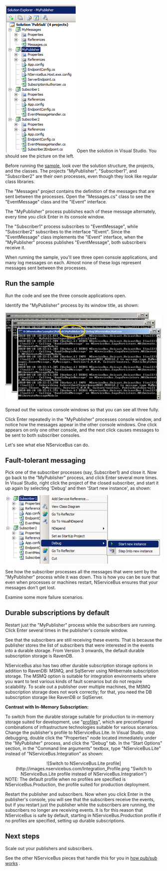 <!--
title: "Publish/Subscribe Sample"
tags: ""
summary: "<p> Open the solution in Visual Studio. You should see the picture on the left.</p>
<p>Before running the
<a href="https://github.com/NServiceBus/NServiceBus/tree/master/Samples/PubSub">sample</a>, look over the solution structure, the projects, and the classes. The projects &quot;MyPublisher&quot;, &quot;Subscriber1&quot;, and &quot;Subscriber2&quot; are their own processes, even though they look like regular class libraries.</p>
"
-->

![pubsub solution](pub_sub_solution.png) Open the solution in Visual Studio. You should see the picture on the left.

Before running the
[sample](https://github.com/NServiceBus/NServiceBus/tree/master/Samples/PubSub), look over the solution structure, the projects, and the classes. The projects "MyPublisher", "Subscriber1", and "Subscriber2" are their own processes, even though they look like regular class libraries.

The "Messages" project contains the definition of the messages that are sent between the processes. Open the "Messages.cs" class to see the
"EventMessage" class and the "IEvent" interface.

The "MyPublisher" process publishes each of these message alternately, every time you click Enter in its console window.

The "Subscriber1" process subscribes to "EventMessage", while
"Subscriber2" subscribes to the interface "IEvent". Since the
"EventMessage" class implements the "IEvent" interface, when the
"MyPublisher" process publishes "EventMessage", both subscribers receive it.

When running the sample, you'll see three open console applications, and many log messages on each. Almost none of these logs represent messages sent between the processes.

Run the sample
--------------

Run the code and see the three console applications open.

Identify the "MyPublisher" process by its window title, as shown:

![pubsub sample running](pubsub_nservicebus_running.png "pubsub sample running")

Spread out the various console windows so that you can see all three fully.

Click Enter repeatedly in the "MyPublisher" processes console window, and notice how the messages appear in the other console windows. One click appears on only one other console, and the next click causes messages to be sent to both subscriber consoles.

Let's see what else NServiceBus can do.

Fault-tolerant messaging
------------------------

Pick one of the subscriber processes (say, Subscriber1) and close it. Now go back to the "MyPublisher" process, and click Enter several more times. In Visual Studio, right click the project of the closed subscriber, and start it up again by selecting 'Debug' and then 'Start new instance', as shown:



 ![rerun subscriber](pubsub_nservicebus_rerun_subscriber.png "rerun subscriber")

See how the subscriber processes all the messages that were sent by the
"MyPublisher" process while it was down. This is how you can be sure that even when processes or machines restart, NServiceBus ensures that your messages don't get lost.

Examine some more failure scenarios.

Durable subscriptions by default
--------------------------------

Restart just the "MyPublisher" process while the subscribers are running. Click Enter several times in the publisher's console window.

See that the subscribers are still receiving these events. That is because the publisher stores the list of subscribers that were interested in the events into a durable storage. From Version 3 onwards, the default durable subscription storage is RavenDB.

NServiceBus also has two other durable subscription storage options in addition to RavenDB: MSMQ, and SqlServer using NHibernate subscription storage. The MSMQ option is suitable for integration environments where you want to test various kinds of fault scenarios but do not require scalability. To scale out a publisher over multiple machines, the MSMQ subscription storage does not work correctly; for that, you need the DB subscription storage like RavenDB or SqlServer.

**Contrast with In-Memory Subscription:**

To switch from the durable storage suitable for production to in-memory storage suited for development, use
"[profiles](profiles-for-nservicebus-host.md)", which are preconfigured combinations of infrastructure technologies suitable for various scenarios. Change the publisher's profile to NServiceBus.Lite. In Visual Studio, stop debugging, double click the "Properties" node located immediately under the "MyPublisher" process, and click the "Debug" tab. In the "Start Options" section, in the "Command line arguments" textbox, type "NServiceBus.Lite" instead of "NServiceBus.Integration" as shown:

<center>
![Switch to NServiceBus.Lite profile](http://images.nservicebus.com/Integration_Profile.png "Switch to NServiceBus.Lite profile instead of NServiceBus.Integration")

</center> NOTE: The default profile when no profiles are specified is NServiceBus.Production, the profile suited for production deployment.

Restart the publisher and subscribers. Now when you click Enter in the publisher's console, you will see that the subscribers receive the events, but if you restart just the publisher while the subscribers are running, the subscribers no longer are receiving events. It is for this reason that NServiceBus is safe by default, starting in NServiceBus.Production profile if no profiles are specified, setting up durable subscriptions.

Next steps
----------

Scale out your publishers and subscribers.

See the other NServiceBus pieces that handle this for you in [how pub/sub works](how-pub-sub-works.md) .

